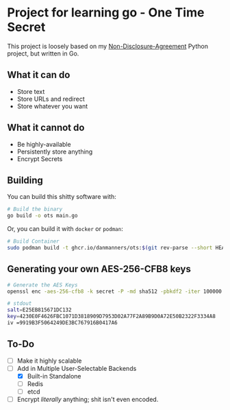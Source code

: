 # Project for learning go - One Time Secret

This project is loosely based on my [Non-Disclosure-Agreement](https://github.com/danmanners/non-disclosure-agreement) Python project, but written in Go.

## What it can do

- Store text
- Store URLs and redirect
- Store whatever you want

## What it cannot do

- Be highly-available
- Persistently store anything
- Encrypt Secrets

## Building

You can build this shitty software with:

```bash
# Build the binary
go build -o ots main.go
```

Or, you can build it with `docker` or `podman`:

```bash
# Build Container
sudo podman build -t ghcr.io/danmanners/ots:$(git rev-parse --short HEAD) .
```

## Generating your own AES-256-CFB8 keys

```bash
# Generate the AES Keys
openssl enc -aes-256-cfb8 -k secret -P -md sha512 -pbkdf2 -iter 100000

# stdout
salt=E25EB815671DC132
key=4230E0F4626FBC1071D3818909D7953D02A77F2A89B9D0A72E50B2322F3334A8
iv =9919B3F5064249DE3BC767916B0417A6
```

## To-Do

- [ ] Make it highly scalable
- [ ] Add in Multiple User-Selectable Backends
  - [x] Built-in Standalone
  - [ ] Redis
  - [ ] etcd
- [ ] Encrypt _literally_ anything; shit isn't even encoded.
